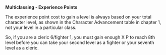__**Multiclassing - Experience Points**__

The experience point cost to gain a level is always based on your total character level, as shown in the Character Advancement table in chapter 1, not your level in a particular class.

So, if you are a cleric 6/fighter 1, you must gain enough X P to reach 8th level before you can take your second level as a fighter or your seventh level as a cleric.